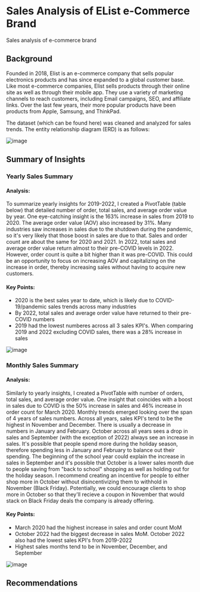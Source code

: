 # Sales Analysis of EList e-Commerce Brand
Sales analysis of e-commerce brand

## Background
Founded in 2018, Elist is an e-commerce company that sells popular electronics products and has since expanded to a global customer base. Like most e-commerce companies, Elist sells products through their online site as well as through their mobile app. They use a variety of marketing channels to reach customers, including Email campaigns, SEO, and affiliate links. Over the last few years, their more popular products have been products from Apple, Samsung, and ThinkPad.

The dataset (which can be found here) was cleaned and analyzed for sales trends. The entity relationship diagram (ERD) is as follows:

![image](https://github.com/nmakhene/elist_sales_analysis/assets/124527594/17b47bc0-0a7c-47ef-86d3-7e6e4f973332)

## Summary of Insights
### Yearly Sales Summary
#### Analysis:
  To summarize yearly insights for 2019-2022, I created a PivotTable (table below) that detailed number of order, total sales, and average order value by year. One eye-catching insight is the 163% increase in sales from 2019 to 2020. The average order value (AOV) also increased by 31%. Many industries saw increases in sales due to the shutdown during the pandemic, so it's very likely that those boost in sales are due to that. 
  Sales and order count are about the same for 2020 and 2021. In 2022, total sales and average order value return almost to their pre-COVID levels in 2022. However, order count is quite a bit higher than it was pre-COVID. This could be an opportunity to focus on increasing AOV and capitalizing on the increase in order, thereby increasing sales without having to acquire new customers.

#### Key Points:
- 2020 is the best sales year to date, which is likely due to COVID-19/pandemic sales trends across many industries
- By 2022, total sales and average order value have returned to their pre-COVID numbers
- 2019 had the lowest numberes across all 3 sales KPI's. When comparing 2019 and 2022 excluding COVID sales, there was a 28% increase in sales

![image](https://github.com/nmakhene/elist_sales_analysis/assets/124527594/b63776c6-7bdb-4baa-b9aa-1ab054fd60d7)


### Monthly Sales Summary
#### Analysis:
Similarly to yearly insights, I created a PivotTable with number of orders, total sales, and average order value. One insight that coincides with a boost in sales due to COVID is the 50% increase in sales and 46% increase in order count for March 2020. Monthly trends emerged looking over the span of 4 years of sales numbers. Across all years, sales KPI's tend to be the highest in November and December. There is usually a decrease in numbers in January and February. October across all years sees a drop in sales and September (with the exception of 2022) always see an increase in sales. It's possible that people spend more during the holiday season, therefore spending less in January and February to balance out their spending. The beginning of the school year could explain the increase in sales in September and it's possible that October is a lower sales month due to people saving from "back to school" shopping as well as holding out for the holiday season. I recommend creating an incentive for people to either shop more in October without disincentivizing them to withhold in November (Black Friday). Potentially, we could encourage clients to shop more in October so that they'll recieve a coupon in November that would stack on Black Friday deals the company is already offering. 

#### Key Points:
- March 2020 had the highest increase in sales and order count MoM
- October 2022 had the biggest decrease in sales MoM. October 2022 also had the lowest sales KPI's from 2019-2022
- Highest sales months tend to be in November, December, and September 


![image](https://github.com/nmakhene/elist_sales_analysis/assets/124527594/e43c7f36-7e0d-4dd2-ac94-885df5c18e78)


## Recommendations

